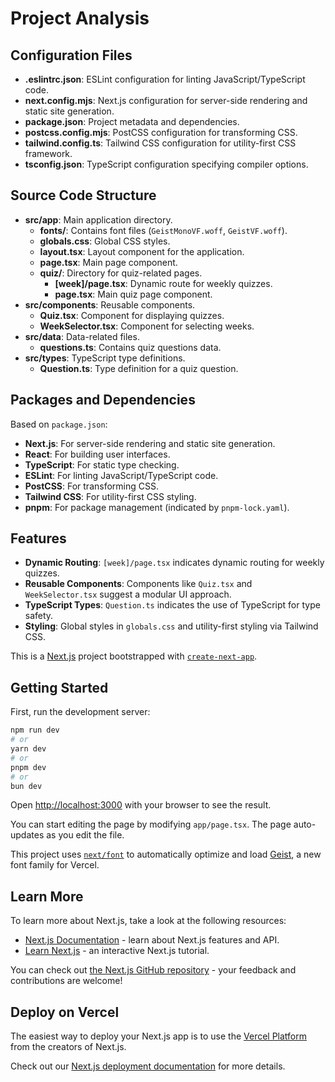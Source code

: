 # Project Analysis

## Configuration Files
- **.eslintrc.json**: ESLint configuration for linting JavaScript/TypeScript code.
- **next.config.mjs**: Next.js configuration for server-side rendering and static site generation.
- **package.json**: Project metadata and dependencies.
- **postcss.config.mjs**: PostCSS configuration for transforming CSS.
- **tailwind.config.ts**: Tailwind CSS configuration for utility-first CSS framework.
- **tsconfig.json**: TypeScript configuration specifying compiler options.

## Source Code Structure
- **src/app**: Main application directory.
  - **fonts/**: Contains font files (`GeistMonoVF.woff`, `GeistVF.woff`).
  - **globals.css**: Global CSS styles.
  - **layout.tsx**: Layout component for the application.
  - **page.tsx**: Main page component.
  - **quiz/**: Directory for quiz-related pages.
    - **[week]/page.tsx**: Dynamic route for weekly quizzes.
    - **page.tsx**: Main quiz page component.
- **src/components**: Reusable components.
  - **Quiz.tsx**: Component for displaying quizzes.
  - **WeekSelector.tsx**: Component for selecting weeks.
- **src/data**: Data-related files.
  - **questions.ts**: Contains quiz questions data.
- **src/types**: TypeScript type definitions.
  - **Question.ts**: Type definition for a quiz question.

## Packages and Dependencies
Based on `package.json`:
- **Next.js**: For server-side rendering and static site generation.
- **React**: For building user interfaces.
- **TypeScript**: For static type checking.
- **ESLint**: For linting JavaScript/TypeScript code.
- **PostCSS**: For transforming CSS.
- **Tailwind CSS**: For utility-first CSS styling.
- **pnpm**: For package management (indicated by `pnpm-lock.yaml`).

## Features
- **Dynamic Routing**: `[week]/page.tsx` indicates dynamic routing for weekly quizzes.
- **Reusable Components**: Components like `Quiz.tsx` and `WeekSelector.tsx` suggest a modular UI approach.
- **TypeScript Types**: `Question.ts` indicates the use of TypeScript for type safety.
- **Styling**: Global styles in `globals.css` and utility-first styling via Tailwind CSS.
  
This is a [Next.js](https://nextjs.org) project bootstrapped with [`create-next-app`](https://nextjs.org/docs/app/api-reference/cli/create-next-app).

## Getting Started

First, run the development server:

```bash
npm run dev
# or
yarn dev
# or
pnpm dev
# or
bun dev
```

Open [http://localhost:3000](http://localhost:3000) with your browser to see the result.

You can start editing the page by modifying `app/page.tsx`. The page auto-updates as you edit the file.

This project uses [`next/font`](https://nextjs.org/docs/app/building-your-application/optimizing/fonts) to automatically optimize and load [Geist](https://vercel.com/font), a new font family for Vercel.

## Learn More

To learn more about Next.js, take a look at the following resources:

- [Next.js Documentation](https://nextjs.org/docs) - learn about Next.js features and API.
- [Learn Next.js](https://nextjs.org/learn) - an interactive Next.js tutorial.

You can check out [the Next.js GitHub repository](https://github.com/vercel/next.js) - your feedback and contributions are welcome!

## Deploy on Vercel

The easiest way to deploy your Next.js app is to use the [Vercel Platform](https://vercel.com/new?utm_medium=default-template&filter=next.js&utm_source=create-next-app&utm_campaign=create-next-app-readme) from the creators of Next.js.

Check out our [Next.js deployment documentation](https://nextjs.org/docs/app/building-your-application/deploying) for more details.
